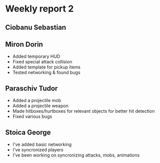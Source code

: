 # Weekly report 2

## Ciobanu Sebastian

## Miron Dorin
 * Added temporary HUD
 * Fixed special attack collision
 * Added template for pickup items
 * Tested networking & found bugs

## Paraschiv Tudor
 * Added a projectile mob
 * Added a projectile weapon
 * Made hitboxes/hurtboxes for relevant objects for better hit detection
 * Fixed various bugs
 
## Stoica George

 * I've added basic networking
 * I've syncronized players
 * I've been working on syncronizing attacks, mobs, animations
